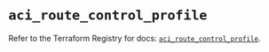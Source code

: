 # `aci_route_control_profile`

Refer to the Terraform Registry for docs: [`aci_route_control_profile`](https://registry.terraform.io/providers/ciscodevnet/aci/2.17.0/docs/resources/route_control_profile).
